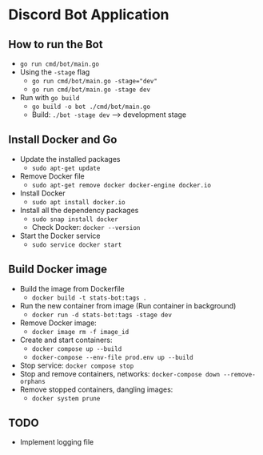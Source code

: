 # Discord Bot Application

## How to run the Bot
- `go run cmd/bot/main.go`
- Using the `-stage` flag
  - `go run cmd/bot/main.go -stage="dev"`
  - `go run cmd/bot/main.go -stage dev`
- Run with `go build`
  - `go build -o bot ./cmd/bot/main.go`
  - Build: `./bot -stage dev` --> development stage
## Install Docker and Go
- Update the installed packages
  - `sudo apt-get update`
- Remove Docker file
  - `sudo apt-get remove docker docker-engine docker.io`
- Install Docker
  - `sudo apt install docker.io`
- Install all the dependency packages
  - `sudo snap install docker`
  - Check Docker: `docker --version`
- Start the Docker service
  - `sudo service docker start`

## Build Docker image
- Build the image from Dockerfile
  - `docker build -t stats-bot:tags .`
- Run the new container from image (Run container in background)
  - `docker run -d stats-bot:tags -stage dev`
- Remove Docker image:
  - `docker image rm -f image_id`
- Create and start containers:
  - `docker compose up --build`
  - `docker-compose --env-file prod.env up --build`
- Stop service: `docker compose stop`
- Stop and remove containers, networks: `docker-compose down --remove-orphans`
- Remove stopped containers, dangling images:
  - `docker system prune`

## TODO
- Implement logging file
